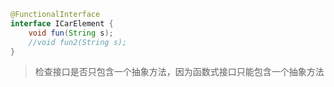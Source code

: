 ```java
@FunctionalInterface
interface ICarElement {
    void fun(String s);
    //void fun2(String s);
}
```
>检查接口是否只包含一个抽象方法，因为函数式接口只能包含一个抽象方法
